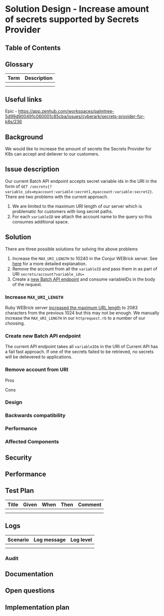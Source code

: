 # Solution Design - Increase amount of secrets supported by Secrets Provider

## Table of Contents
[//]: # "You can use this tool to generate a TOC - https://ecotrust-canada.github.io/markdown-toc/"

## Glossary
[//]: # "Describe terms that will be used throughout the design"
[//]: # "You can use this tool to generate a table - https://www.tablesgenerator.com/markdown_tables#"

| **Term** | **Description** |
|----------|-----------------|
|          |                 |
|          |                 |

## Useful links
[//]: # "Add links that may be useful for the reader"
Epic - https://app.zenhub.com/workspaces/palmtree-5d99d900491c060001c85cba/issues/cyberark/secrets-provider-for-k8s/236

## Background
[//]: # "Give relevant background for the designed feature. What is the motivation for this solution?"

We would like to increase the amount of secrets the Secrets Provider for K8s can accept and deliever to our customers.

## Issue description

[//]: # "Elaborate on the issue you are writing a solution for"

Our current Batch API endpoint accepts secret variable ids in the URI in the form of `GET /secrets{?variable_ids=myaccount:variable:secret1,myaccount:variable:secret2}`. There are two problems with the current approach.

1. We are limited to the maximum URI length of our server which is problematic for customers with long secret paths.
2. For each `variableID` we attach the account name to the query so this consumes additional space.

## Solution

[//]: # "Elaborate on the solution you are suggesting in this page. Address the functional requirements and the non functional requirements that this solution is addressing. If there are a few options considered for the solution, mention them and explain why the actual solution was chosen over them. Add an execution plan when relevant. It doesn't have to be a full breakdown of the feature, but just a recommendation to how the solution should be approached."

There are three possible solutions for solving the above problems

1. Increase the `MAX_URI_LENGTH` to 10240 in the Conjur WEBrick server. See [here](https://stackoverflow.com/questions/4926740/omniauth-google-openid-webrickhttpstatusrequesturitoolarge/15261476#15261476) for a more detailed explanation. 
2. Remove the account from all the `variableID` and pass them in as part of URI `secrets/account?variable_ids=`
3. Create a [new Batch API endpoint](/batch_retrieval_design.md) and consume variableIDs in the body of the request. 

### Increase `MAX_URI_LENGTH`

Ruby WEBrick server [increased the maximum URL length](https://github.com/ruby/ruby/blob/master/lib/webrick/httprequest.rb#L446) to 2083 characters from the previous 1024  but this may not be enough. We manually increase the `MAX_URI_LENGTH` in our `httprequest.rb` to a number of our choosing.

### Create new Batch API endpoint

The current API endpoint takes all `variableID`s in the URI of  Current API has a fail fast approach. If one of the secrets failed to be retrieved, no secrets will be delievered to applications.

### Remove account from URI

Pros

Cons

### Design
[//]: # "Add any diagrams, charts and explanations about the design aspect of the solution. Elaborate also about the expected user experience for the feature"

### Backwards compatibility
[//]: # "Address how you are going to handle backwards compatibility, if necessary"

### Performance
[//]: # "Elaborate on whether your solution will affect the product's performance, and how"

### Affected Components
[//]: # "Address the components that will be affected by your solution [Conjur, DAP, clients, integrations, etc.]"

## Security
[//]: # "Are there any security issues with your solution and how do you plan to mitigate them? Even if you mentioned them somewhere in the doc it may be convenient for the security architect review to have them centralized here"

## Performance 

## Test Plan

[//]: # "Fill in the table below to depict the tests that should run to validate your solution"
[//]: # "You can use this tool to generate a table - https://www.tablesgenerator.com/markdown_tables#"

| **Title** | **Given** | **When** | **Then** | **Comment** |
|-----------|-----------|----------|----------|-------------|
|           |           |          |          |             |
|           |           |          |          |             |

## Logs

[//]: # "Fill in the table below to depict the log messages that can enhance the supportability of your solution"
[//]: # "You can use this tool to generate a table - https://www.tablesgenerator.com/markdown_tables#"

| Scenario | Log message | **Log level** |
| -------- | ----------- | ------------- |
|          |             |               |
|          |             |               |



### Audit 
[//]: # "Does this solution require additional audit messages?"

## Documentation
[//]: # "Add notes on what should be documented in this solution. Elaborate on where this should be documented. If the change is in open-source projects, we may need to update the docs in github too. If it's in Conjur and/or DAP mention which products are affected by it"

## Open questions
[//]: # "Add any question that is still open. It makes it easier for the reader to have the open questions accumulated here istead of them being acattered along the doc"

## Implementation plan
[//]: # "Break the solution into tasks"
